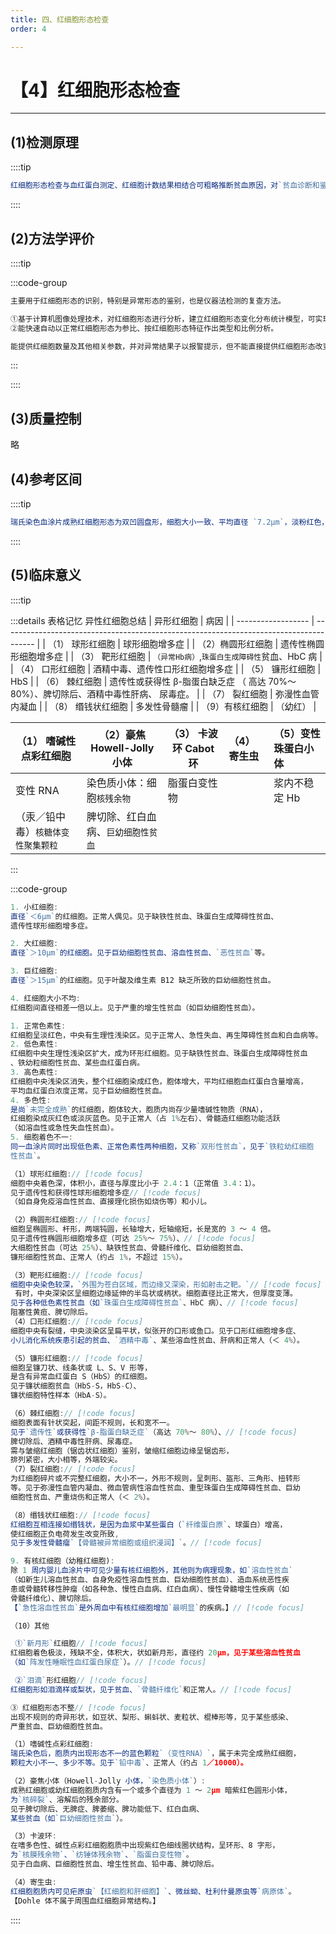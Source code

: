 ```yaml
---
title: 四、红细胞形态检查
order: 4

---
```


<!--startPrint-->

# 【4】红细胞形态检查

<kaodian :text="'临床检验基础记忆卡'" />

<!-- ###### 第二章 红细胞检查

> 临床检验基础 -->

<beitiL/>

---

## (1)检测原理

<son :text="'临床检验基础记忆卡'" text1="(1)检测原理" :textOption="[['掌握','基础知识','相关专业知识'],['掌握','基础知识','专业知识'],['掌握','基础知识','专业知识']]" />

::::tip

```js
红细胞形态检查与血红蛋白测定、红细胞计数结果相结合可粗略推断贫血原因，对`贫血诊断和鉴别`诊断有很重要临床价值。

```

::::

## (2)方法学评价

<son :text="'临床检验基础记忆卡'" text1="(2)方法学评价" :textOption="[['了解','相关专业知识','专业实践能力'],['了解','专业知识','专业实践能力'],['了解','专业知识','专业实践能力']]" />

::::tip

:::code-group

```js [显微镜法]
主要用于红细胞形态的识别，特别是异常形态的鉴别，也是仪器法检测的复查方法。
```

```js [计算机图像分析]
①基于计算机图像处理技术，对红细胞形态进行分析，建立红细胞形态变化分布统计模型，可实现红细胞形态的自动统计分类。
②能快速自动以正常红细胞形态为参比、按红细胞形态特征作出类型和比例分析。
```

```js [血液分析仪法]
能提供红细胞数量及其他相关参数，并对异常结果子以报警提示，但不能直接提供红细胞形态改变的确切信息，需要用显微镜法复查。
```

:::

::::

## (3)质量控制

<son :text="'临床检验基础记忆卡'" text1="(3)质量控制" :textOption="[['掌握','相关专业知识','专业实践能力'],['掌握','专业知识','专业实践能力'],['掌握','专业知识','专业实践能力']]" />

略

## (4)参考区间

<son :text="'临床检验基础记忆卡'" text1="(4)参考区间" :textOption="[['掌握','专业知识','专业实践能力'],['熟练掌握','相关专业知识','专业实践能力'],['熟练掌握','相关专业知识','专业实践能力']]" />

::::tip

```js
瑞氏染色血涂片成熟红细胞形态为双凹圆盘形，细胞大小一致、平均直径 `7.2μm`，淡粉红色，`中央 1／3 `为生理性淡染区，胞质内无异常结构。
```

::::

## (5)临床意义

<son :text="'临床检验基础记忆卡'" text1="(5)临床意义" :textOption="[['了解','专业知识','专业实践能力'],['掌握','相关专业知识','专业实践能力'],['掌握','相关专业知识','专业实践能力']]" />

::::tip

:::details 表格记忆
异性红细胞总结
| 异形红细胞         | 病因                                                                                   |
| ------------------ | -------------------------------------------------------------------------------------- |
| （1） 球形红细胞   | 球形细胞增多症                                                                         |
| （2）椭圆形红细胞  | 遗传性椭圆形细胞增多症                                                                 |
| （3） 靶形红细胞   | `（异常Hb病）`,`珠蛋白生成障碍性`贫血、HbC 病                                         |
| （4） 口形红细胞   | 酒精中毒、遗传性口形红细胞增多症                                                       |
| （5） 镰形红细胞   | HbS                                                                                    |
| （6） 棘红细胞     | 遗传性或获得性 β-脂蛋白缺乏症 （ 高达 70%～ 80%）、脾切除后、酒精中毒性肝病、 尿毒症。 |
| （7） 裂红细胞     | 弥漫性血管内凝血                                                                       |
| （8） 缗钱状红细胞 | 多发性骨髓瘤                                                                           |
| （9）有核红细胞    | （幼红）                                                                               |

| （1） 嗜碱性点彩红细胞             | （2）豪焦 Howell-Jolly 小体        | （3） 卡波环 Cabot 环 | （4）寄生虫 | （5）变性珠蛋白小体 |
| ---------------------------------- | ---------------------------------- | --------------------- | :---------- | :------------------ |
| 变性 RNA                           | 染色质小体：细胞`核残余物`         | 脂蛋白变性物          |             | 浆内不稳定 Hb       |
| （汞／铅中毒）`核糖体变性聚集颗粒` | 脾切除、红白血病、`巨幼细胞性贫血` |                       |             |                     |

:::

:::code-group

```js [大小异常]
1. 小红细胞:
直径`＜6μm`的红细胞。正常人偶见。见于缺铁性贫血、珠蛋白生成障碍性贫血、
遗传性球形细胞增多症。

2. 大红细胞:
直径`＞10μm`的红细胞。见于巨幼细胞性贫血、溶血性贫血、`恶性贫血`等。

3. 巨红细胞:
直径`＞15μm`的红细胞。见于叶酸及维生素 B12 缺乏所致的巨幼细胞性贫血。

4. 红细胞大小不均:
红细胞间直径相差一倍以上。见于严重的增生性贫血（如巨幼细胞性贫血）。
```

```js [色素异常]
1. 正常色素性:
红细胞呈淡红色，中央有生理性浅染区。见于正常人、急性失血、再生障碍性贫血和白血病等。
2. 低色素性:
红细胞中央生理性浅染区扩大，成为环形红细胞。见于缺铁性贫血、珠蛋白生成障碍性贫血
、铁幼粒细胞性贫血、某些血红蛋白病。
3. 高色素性:
红细胞中央浅染区消失，整个红细胞染成红色，胞体增大，平均红细胞血红蛋白含量增高，
平均血红蛋白浓度正常。见于巨幼细胞性贫血。
4. 多色性:
是尚`未完全成熟`的红细胞，胞体较大，胞质内尚存少量嗜碱性物质（RNA），
红细胞染成灰红色或淡灰蓝色。见于正常人（占 1%左右）、骨髓造红细胞功能活跃
（如溶血性或急性失血性贫血）。
5. 细胞着色不一:
同一血涂片同时出现低色素、正常色素性两种细胞，又称`双形性贫血`，见于`铁粒幼红细胞
性贫血`。

```

```js [形态异常]
（1）球形红细胞:// [!code focus]
细胞中央着色深，体积小，直径与厚度比小于 2.4：1（正常值 3.4：1）。
见于遗传性和获得性球形细胞增多症// [!code focus]
（如自身免疫溶血性贫血、直接理化损伤如烧伤等）和小儿。

（2）椭圆形红细胞:// [!code focus]
细胞呈椭圆形、杆形，两端钝圆，长轴增大，短轴缩短，长是宽的 3 ～ 4 倍。
见于遗传性椭圆形细胞增多症（可达 25%～ 75%）、// [!code focus]
大细胞性贫血（可达 25%）、缺铁性贫血、骨髓纤维化、巨幼细胞贫血、
镰形细胞性贫血、正常人（约占 1%，不超过 15%）。

（3）靶形红细胞:// [!code focus]
细胞中央染色较深，`外围为苍白区域，而边缘又深染，形如射击之靶。`// [!code focus]
 有时，中央深染区呈细胞边缘延伸的半岛状或柄状。细胞直径比正常大，但厚度变薄。
见于各种低色素性贫血（如`珠蛋白生成障碍性贫血`、HbC 病）、// [!code focus]
阻塞性黄疸、脾切除后。
（4）口形红细胞:// [!code focus]
细胞中央有裂缝，中央淡染区呈扁平状，似张开的口形或鱼口。见于口形红细胞增多症、
小儿消化系统疾患引起的贫血、`酒精中毒`、某些溶血性贫血、肝病和正常人（＜ 4%）。

（5）镰形红细胞:// [!code focus]
细胞呈镰刀状、线条状或 L、S、V 形等，
是含有异常血红蛋白 S（HbS）的红细胞。
见于镰状细胞贫血（HbS-S，HbS-C）、
镰状细胞特性样本（HbA-S）。

（6）棘红细胞:// [!code focus]
细胞表面有针状突起，间距不规则，长和宽不一。
见于`遗传性`或获得性`β-脂蛋白缺乏症`（高达 70%～ 80%）、// [!code focus]
脾切除后、酒精中毒性肝病、尿毒症。
需与皱缩红细胞（锯齿状红细胞）鉴别，皱缩红细胞边缘呈锯齿形，
排列紧密，大小相等，外端较尖。
（7）裂红细胞:// [!code focus]
为红细胞碎片或不完整红细胞，大小不一，外形不规则，呈刺形、盔形、三角形、扭转形
等。见于弥漫性血管内凝血、微血管病性溶血性贫血、重型珠蛋白生成障碍性贫血、巨幼
细胞性贫血、严重烧伤和正常人（＜ 2%）。

（8）缗钱状红细胞:// [!code focus]
红细胞互相连接如缗钱状，是因为血浆中某些蛋白（`纤维蛋白原`、球蛋白）增高，
使红细胞正负电荷发生改变所致,
见于多发性骨髓瘤`【骨髓被异常细胞或组织浸润】`。// [!code focus]

9. 有核红细胞（幼稚红细胞):
除 1 周内婴儿血涂片中可见少量有核红细胞外，其他则为病理现象，如`溶血性贫血`
（如新生儿溶血性贫血、自身免疫性溶血性贫血、巨幼细胞性贫血）、造血系统恶性疾
患或骨髓转移性肿瘤（如各种急、慢性白血病、红白血病）、慢性骨髓增生性疾病（如
骨髓纤维化）、脾切除后。
【`急性溶血性贫血`是外周血中有核红细胞增加`最明显`的疾病。】// [!code focus]

（10）其他

 ①`新月形`红细胞// [!code focus]
红细胞着色极淡，残缺不全，体积大，状如新月形，直径约 20μm，见于某些溶血性贫血
（如`阵发性睡眠性血红蛋白尿症`）。// [!code focus]

 ②`泪滴`形红细胞// [!code focus]
红细胞形如泪滴样或梨状，见于贫血、`骨髓纤维化`和正常人。// [!code focus]

③ 红细胞形态不整// [!code focus]
出现不规则的奇异形状，如豆状、梨形、蝌蚪状、麦粒状、棍棒形等，见于某些感染、
严重贫血、巨幼细胞性贫血。
```

```js [结构异常]
（1）嗜碱性点彩红细胞:
瑞氏染色后，胞质内出现形态不一的蓝色颗粒`（变性RNA）`，属于未完全成熟红细胞，
颗粒大小不一、多少不等。见于`铅中毒`、正常人（约占 1／10000）。

（2）豪焦小体（Howell-Jolly 小体，`染色质小体`）:
成熟红细胞或幼红细胞胞质内含有一个或多个直径为 1 ～ 2μm 暗紫红色圆形小体，
为`核碎裂`、溶解后的残余部分。
见于脾切除后、无脾症、脾萎缩、脾功能低下、红白血病、
某些贫血（如`巨幼细胞性贫血`）。

（3）卡波环:
在嗜多色性、碱性点彩红细胞胞质中出现紫红色细线圈状结构，呈环形、8 字形，
为`核膜残余物`、`纺锤体残余物`、`脂蛋白变性物`。
见于白血病、巨细胞性贫血、增生性贫血、铅中毒、脾切除后。

（4）寄生虫:
红细胞胞质内可见疟原虫`【红细胞和肝细胞】`、微丝蚴、杜利什曼原虫等`病原体`。
【Dohle 体不属于周围血红细胞异常结构。】

```

::::
